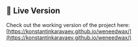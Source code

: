 ## 🚀 Live Version

Check out the working version of the project here:  
[https://konstantinkaravaev.github.io/weneedwax/](https://konstantinkaravaev.github.io/weneedwax/)

